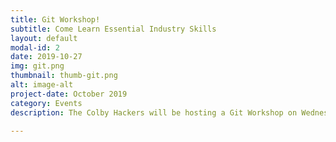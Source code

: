 ```yaml
---
title: Git Workshop!
subtitle: Come Learn Essential Industry Skills
layout: default
modal-id: 2
date: 2019-10-27
img: git.png
thumbnail: thumb-git.png
alt: image-alt
project-date: October 2019
category: Events
description: The Colby Hackers will be hosting a Git Workshop on Wednesday, October 30, at 7:00 PM in Davis 117. Git is the standard for collaboration on software projects, and most companies will appreciate a potential employee having some experience with it. At the workshop, you'll learn the core functionalities of Git and gain the tools necessary to create a portfolio on GitHub so that future employers can see all of the cool projects you've worked on. Please join us and don't miss out on an awesome chance to develop some very important skills! Use  this google form - https://forms.gle/AoR5wpeGjaiQ3eA66 - to RSVP. See you there! - Tyler

---
```

